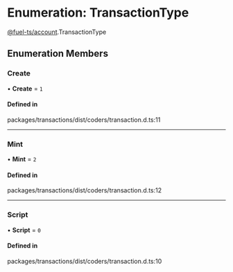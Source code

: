 # Enumeration: TransactionType

[@fuel-ts/account](/api/Account/index.md).TransactionType

## Enumeration Members

### Create

• **Create** = ``1``

#### Defined in

packages/transactions/dist/coders/transaction.d.ts:11

___

### Mint

• **Mint** = ``2``

#### Defined in

packages/transactions/dist/coders/transaction.d.ts:12

___

### Script

• **Script** = ``0``

#### Defined in

packages/transactions/dist/coders/transaction.d.ts:10
